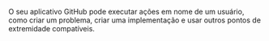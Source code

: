 O seu aplicativo GitHub pode executar ações em nome de um usuário, como criar um problema, criar uma implementação e usar outros pontos de extremidade compatíveis.
